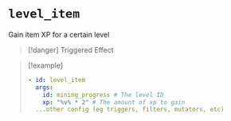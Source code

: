 # `level_item`

Gain item XP for a certain level

> [!danger] Triggered Effect

> [!example]
> ```yaml
> - id: level_item
>   args:
>     id: mining_progress # The level ID
>     xp: "%v% * 2" # The amount of xp to gain
>   ...other config (eg triggers, filters, mutators, etc)
> ```
